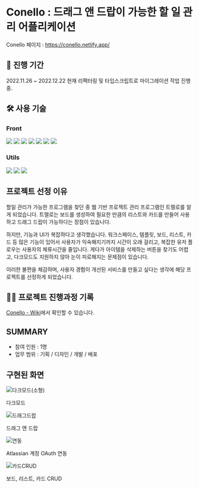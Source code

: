 # Conello : 드래그 앤 드랍이 가능한 할 일 관리 어플리케이션

Conello 페이지 : https://conello.netlify.app/

## 📆 진행 기간

2022.11.26 ~ 2022.12.22
현재 리팩터링 및 타입스크립트로 마이그레이션 작업 진행중.

## 🛠 사용 기술

### Front

<p>
  <img src="https://img.shields.io/badge/HTML5-E34F26?style=for-the-badge&logo=html5&logoColor=white"/>
  <img src="https://img.shields.io/badge/postCSS-06B6D4?style=for-the-badge&logo=postcss&logoColor=white"/>
  <img src="https://img.shields.io/badge/css modules-000000?style=for-the-badge&logo=css modules&logoColor=white"/>
  <img src="https://img.shields.io/badge/JavaScript-F7DF1E?style=for-the-badge&logo=JavaScript&logoColor=white"/>
  <img src="https://img.shields.io/badge/React-61DAFB?style=for-the-badge&logo=React&logoColor=white"/>
  <img src="https://img.shields.io/badge/Recoil-121212?style=for-the-badge&logo=Recoil&logoColor=white"/>
  <img src="https://img.shields.io/badge/TypeScript-3178C6?style=for-the-badge&logo=TypeScript&logoColor=white"/>
  
</p>

### Utils

<p>
  <img src="https://img.shields.io/badge/Figma-F24E1E?style=for-the-badge&logo=Figma&logoColor=white"/>
  <img src="https://img.shields.io/badge/Notion-000000?style=for-the-badge&logo=Notion&logoColor=white"/>
  <img src="https://img.shields.io/badge/Git-F05032?style=for-the-badge&logo=Git&logoColor=white"/>
</p>

## 프로젝트 선정 이유

할일 관리가 가능한 프로그램을 찾던 중 웹 기반 프로젝트 관리 프로그램인 트렐로를 알게 되었습니다. 트렐로는 보드를 생성하여 필요한 만큼의 리스트와 카드를 만들어 사용하고 드래그 드랍이 가능하다는 장점이 있습니다.

하지만, 기능과 UI가 복잡하다고 생각했습니다. 워크스페이스, 템플릿, 보드, 리스트, 카드 등 많은 기능이 있어서 사용자가 익숙해지기까지 시간이 오래 걸리고, 복잡한 유저 플로우는 사용자의 체류시간을 줄입니다. 게다가 아이템을 삭제하는 버튼을 찾기도 어렵고, 다크모드도 지원하지 않아 눈이 피로해지는 문제점이 있습니다.

이러한 불편을 체감하며, 사용자 경험이 개선된 서비스를 만들고 싶다는 생각에 해당 프로젝트를 선정하게 되었습니다.

## ✍🏻 프로젝트 진행과정 기록

[Conello - Wiki](https://github.com/Han-s-Projects/Conello/wiki)에서 확인할 수 있습니다.

## SUMMARY

- 참여 인원 : 1명
- 업무 범위 : 기획 / 디자인 / 개발 / 배포

## 구현된 화면

![다크모드(소형)](https://user-images.githubusercontent.com/97519893/234138834-2408df8b-d78f-4388-bd04-4b9e3edb6043.gif)

다크모드

![드래그드랍](https://user-images.githubusercontent.com/97519893/234138839-bce73613-83c2-44fb-aedf-781b3163b424.gif)

드래그 앤 드랍

![연동](https://user-images.githubusercontent.com/97519893/234138840-f864da80-225d-48fa-acb0-4ed886605493.gif)

Atlassian 계정 OAuth 연동

![카드CRUD](https://user-images.githubusercontent.com/97519893/234138843-2824ad56-6267-4e45-b5a2-3de7730f6890.gif)

보드, 리스트, 카드 CRUD
